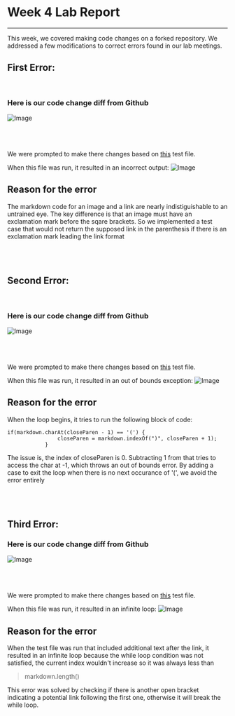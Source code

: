 # Week 4 Lab Report
---

This week, we covered making code changes on a forked repository.  We addressed a few modifications to correct errors found in our lab meetings.


## First Error:
<br>

### Here is our code change diff from Github
![Image](https://extraexabyte.github.io/cse15l-lab-reports/testCase3.png)

<br><br><br>
We were prompted to make there changes based on [this](https://extraexabyte.github.io/cse15l-lab-reports/break3.md) test file.


When this file was run, it resulted in an incorrect output:
![Image](https://extraexabyte.github.io/cse15l-lab-reports/imagePrint.png)


## Reason for the error
The markdown code for an image and a link are nearly indistiguishable to an untrained eye.  The key difference is that an image must have an exclamation mark before the sqare brackets.  So we implemented a test case that would not return the supposed link in the parenthesis if there is an exclamation mark leading the link format
<br><br><br><br>




## Second Error:
<br>

### Here is our code change diff from Github
![Image](https://extraexabyte.github.io/cse15l-lab-reports/error9.png)

<br><br><br>
We were prompted to make there changes based on [this](https://extraexabyte.github.io/cse15l-lab-reports/break9.md) test file.


When this file was run, it resulted in an out of bounds exception:
![Image](https://extraexabyte.github.io/cse15l-lab-reports/outOfBounds1.png)


## Reason for the error
When the loop begins, it tries to run the following block of code:
```
if(markdown.charAt(closeParen - 1) == '(') {
                closeParen = markdown.indexOf(")", closeParen + 1);
            }
```

The issue is, the index of closeParen is 0.  Subtracting 1 from that tries to access the char at -1, which throws an out of bounds error.  By adding a case to exit the loop when there is no next occurance of '(', we avoid the error entirely
<br><br><br><br>

## Third Error:

### Here is our code change diff from Github
![Image](https://extraexabyte.github.io/cse15l-lab-reports/testCase1.png)

<br><br><br>
We were prompted to make there changes based on [this](https://extraexabyte.github.io/cse15l-lab-reports/breakFile.md) test file.

When this file was run, it resulted in an infinite loop:
![Image](https://extraexabyte.github.io/cse15l-lab-reports/loop.png)

## Reason for the error

When the test file was run that included additional text after the link, it resulted in an infinite loop because the while loop condition was not satisfied, the current index wouldn't increase so it was always less than 
> markdown.length()

This error was solved by checking if there is another open bracket indicating a potential link following the first one, otherwise it will break the while loop.



